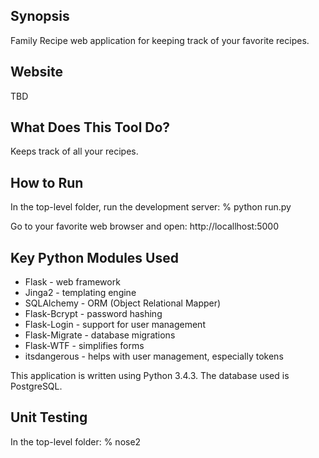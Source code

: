 ## Synopsis

Family Recipe web application for keeping track of your favorite recipes.

## Website
TBD

## What Does This Tool Do?
Keeps track of all your recipes.

## How to Run

In the top-level folder, run the development server:
    % python run.py

Go to your favorite web browser and open:
    http://locallhost:5000

## Key Python Modules Used

- Flask - web framework
- Jinga2 - templating engine
- SQLAlchemy - ORM (Object Relational Mapper)
- Flask-Bcrypt - password hashing
- Flask-Login - support for user management
- Flask-Migrate - database migrations
- Flask-WTF - simplifies forms
- itsdangerous - helps with user management, especially tokens

This application is written using Python 3.4.3.  The database used is PostgreSQL.

## Unit Testing

In the top-level folder:
    % nose2